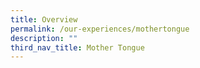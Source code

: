 ```yaml
---
title: Overview
permalink: /our-experiences/mothertongue
description: ""
third_nav_title: Mother Tongue
---
```


